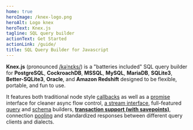 ```yaml
---
home: true
heroImage: /knex-logo.png
heroAlt: Logo knex
heroText: Knex.js
tagline: SQL query builder
actionText: Get Started
actionLink: /guide/
title: SQL Query Builder for Javascript
---
```


<div class="container-home">

**Knex.js** (pronounced [/kəˈnɛks/](https://youtu.be/19Av0Lxml-I?t=521)) is a "batteries included" SQL query builder for **PostgreSQL**, **CockroachDB**, **MSSQL**, **MySQL**, **MariaDB**, **SQLite3**, **Better-SQLite3**, **Oracle**, and **Amazon Redshift** designed to be flexible, portable, and fun to use. 

It features both traditional node style [callbacks](#Interfaces-Callbacks) as well as a [promise](#Interfaces-Promises) interface for cleaner async flow control, [a stream interface](#Interfaces-Streams), full-featured [query](#Builder) and [schema](#Schema) builders, [**transaction support (with savepoints)**](#Transactions), connection [pooling](#Installation-pooling) and standardized responses between different query clients and dialects.

</div>